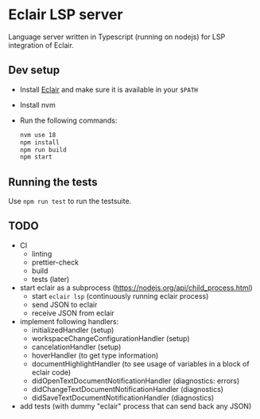 # Eclair LSP server

Language server written in Typescript (running on nodejs) for LSP integration of
Eclair.

## Dev setup

- Install [Eclair](https://github.com/luc-tielen/eclair-lang) and make sure it
  is available in your `$PATH`
- Install nvm
- Run the following commands:

  ```bash
  nvm use 18
  npm install
  npm run build
  npm start
  ```

## Running the tests

Use `npm run test` to run the testsuite.

## TODO

- CI
  - linting
  - prettier-check
  - build
  - tests (later)
- start eclair as a subprocess (https://nodejs.org/api/child_process.html)
  - start `eclair lsp` (continuously running eclair process)
  - send JSON to eclair
  - receive JSON from eclair
- implement following handlers:
  - initializedHandler (setup)
  - workspaceChangeConfigurationHandler (setup)
  - cancelationHandler (setup)
  - hoverHandler (to get type information)
  - documentHighlightHandler (to see usage of variables in a block of eclair
    code)
  - didOpenTextDocumentNotificationHandler (diagnostics: errors)
  - didChangeTextDocumentNotificationHandler (diagnostics)
  - didSaveTextDocumentNotificationHandler (diagnostics)
- add tests (with dummy "eclair" process that can send back any JSON)
